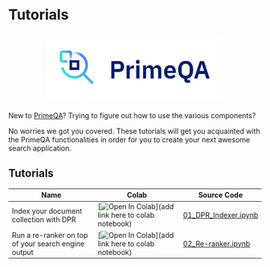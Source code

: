 # Tutorials
<!-- [<i class="fas fa-edit"></i> Edit on GitHub](https://github.com/primeqa/primeqa/edit/main/docs/tutorials.md)         -->
<h3 align="center">
    <img width="350" alt="primeqa" src="_static/img/PrimeQA.png">
</h3>

New to [PrimeQA](https://github.com/primeqa/primeqa)? Trying to figure out how to use the various components? 

No worries we got you covered. These tutorials will get you acquainted with the PrimeQA functionalities in order for you to create your next awesome search application.


## Tutorials
| Name                                     | Colab                                                                                                                                                                                                                                     | Source Code                                                                                                                                      |
| ---------------------------------------- | ----------------------------------------------------------------------------------------------------------------------------------------------------------------------------------------------------------------------------------------- | ------------------------------------------------------------------------------------------------------------------------------------------------ |
| Index your document collection with DPR | [![Open In Colab](https://colab.research.google.com/assets/colab-badge.svg)](add link here to colab notebook)  | [01_DPR_Indexer.ipynb](./tutorials/01_Basic_Re-ranker.ipynb) 
| Run a re-ranker on top of your search engine output | [![Open In Colab](https://colab.research.google.com/assets/colab-badge.svg)](add link here to colab notebook)  | [02_Re-ranker.ipynb](./tutorials/01_Basic_Re-ranker.ipynb)                                                                             |
